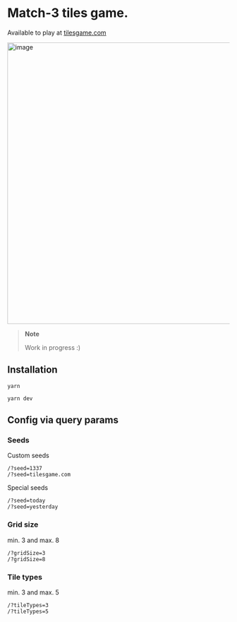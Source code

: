 # Match-3 tiles game.

Available to play at [tilesgame.com](https://www.tilesgame.com)

<img width="637" alt="image" src="https://user-images.githubusercontent.com/8494120/202804746-ae9b47d5-8478-470d-992b-fa6c683a969f.png">

> **Note**
>
> Work in progress :)

## Installation

```
yarn
```

```
yarn dev
```

## Config via query params

### Seeds

Custom seeds

```
/?seed=1337
/?seed=tilesgame.com
```

Special seeds

```
/?seed=today
/?seed=yesterday
```

### Grid size

min. 3 and max. 8

```
/?gridSize=3
/?gridSize=8
```

### Tile types

min. 3 and max. 5

```
/?tileTypes=3
/?tileTypes=5
```
